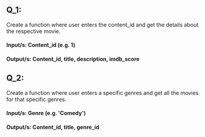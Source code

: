 ## Q_1: 
Create a function where user enters the content_id and get the details about the respective movie.
#### Input/s:  Content_id (e.g. 1)
#### Output/s: Content_id, title, description, imdb_score

## Q_2:
Create a function where user enters a specific genres and get all the movies for that specific genres.
#### Input/s:  Genre (e.g. 'Comedy')
#### Output/s: Content_id, title, genre_id
